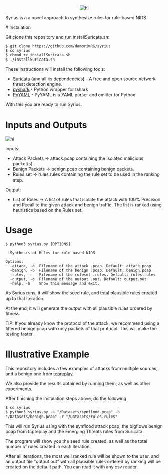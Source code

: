 <p style="text-align: center;">

<img src="https://github.com/damorimRG/syrius/blob/gh-pages/logo.png?raw=true" alt="hi" class="inline"/>

Syrius is a a novel approach to synthesize rules for rule-based NIDS
 
</p>
# Instalation

Git clone this repository and run installSuricata.sh:

```console
$ git clone https://github.com/damorimRG/syrius
$ cd syrius
$ chmod +x installSuricata.sh
$ ./installSuricata.sh
```
These instructions will install the following tools:

* [Suricata] (and all its dependencies) - A free and open source network threat detection engine.
* [pyshark] - Python wrapper for tshark
* [PyYAML] -  PyYAML is a YAML parser and emitter for Python.

With this you are ready to run Syrius.

# Inputs and Outputs

<img src="https://github.com/damorimRG/syrius/blob/gh-pages/InOut.png?raw=true" alt="hi" class="Input and Output"/>

Inputs:

- Attack Packets -> attack.pcap containing the isolated malicious packet(s).
- Benign Packets -> benign.pcap containing benign packets.
- Rules set -> rules.rules containing the rule set to be used in the ranking step.

Output:

- List of Rules -> A list of rules that isolate the attack with 100% Precision and Recall to the given attack and benign traffic. The list is ranked using heuristics based on the Rules set.

# Usage

```console
$ python3 syrius.py [OPTIONS]

  Synthesis of Rules for rule-based NIDS
  
Options:
  -attack, -a  Filename of the attack .pcap. Default: attack.pcap
  -benign, -b  Filename of the benign .pcap. Default: benign.pcap
  -rules, -r   Filename of the ruleset .rules. Default: rules.rules
  -output, -o  Filename of the output .out. Default: output.out
  -help, -h    Show this message and exit.

```

As Syrius runs, it will show the seed rule, and total plausible rules created up to that iteration.

At the end, it will generate the output with all plausible rules ordered by fitness.

TIP: If you already know the protocol of the attack, we recommend using a filtered benign.pcap with only packets of that protocol. This will make the testing faster.

# Illustrative Example

This repository includes a few examples of attacks from multiple sources, and a benign one from [tcpreplay].

We also provide the results obtained by running them, as well as other experiments.

After finishing the instalation steps above, do the following:

```console
$ cd syrius
$ python3 syrius.py -a "/Datasets/synflood.pcap" -b "/Datasets/benign.pcap" -r "/Datasets/rules.rules"
```
This will run Syrius using with the synflood attack pcap, the bigflows benign pcap from tcpreplay and the Emerging Threats rules from Suricata.

The program will show you the seed rule created, as well as the total number of rules created in each iteration.

After all iterations, the most well ranked rule will be shown to the user, and an output file "output.out" with all plausible rules ordered by ranking will be created on the default path. You can read it with any csv reader.

   [pyshark]: <https://github.com/KimiNewt/pyshark>
   [Suricata]: <https://suricata-ids.org/>
   [PyYAML]: <https://pypi.org/project/PyYAML/>
   [tcpreplay]: <https://tcpreplay.appneta.com/wiki/captures.html>
